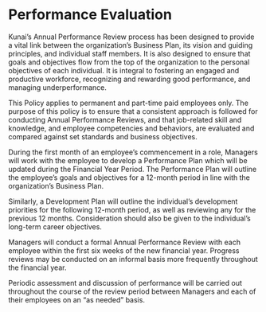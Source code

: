 # Performance Evaluation
Kunai’s Annual Performance Review process has been designed to provide a vital link between the organization’s Business Plan, its vision and guiding principles, and individual staff members. It is also designed to ensure that goals and objectives flow from the top of the organization to the personal objectives of each individual. It is integral to fostering an engaged and productive workforce, recognizing and rewarding good performance, and managing underperformance.

This Policy applies to permanent and part-time paid employees only. The purpose of this policy is to ensure that a consistent approach is followed for conducting Annual Performance Reviews, and that job-related skill and knowledge, and employee competencies and behaviors, are evaluated and compared against set standards and business objectives.

During the first month of an employee’s commencement in a role, Managers will work with the employee to develop a Performance Plan which will be updated during the Financial Year Period. The Performance Plan will outline the employee’s goals and objectives for a 12-month period in line with the organization’s Business Plan.

Similarly, a Development Plan will outline the individual’s development priorities for the following 12-month period, as well as reviewing any for the previous 12 months.  Consideration should also be given to the individual’s long-term career objectives.

Managers will conduct a formal Annual Performance Review with each employee within the first six weeks of the new financial year. Progress reviews may be conducted on an informal basis more frequently throughout the financial year.

Periodic assessment and discussion of performance will be carried out throughout the course of the review period between Managers and each of their employees on an “as needed” basis.
